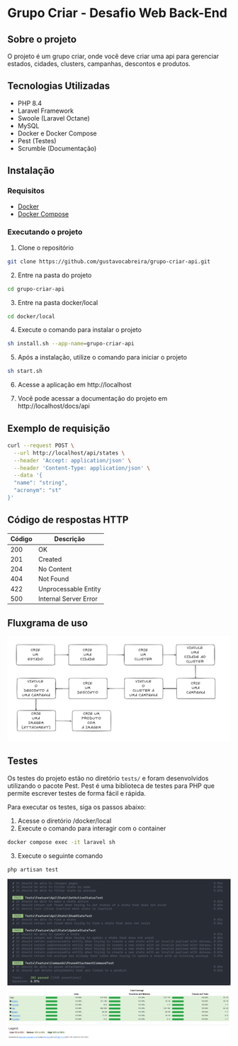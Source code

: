 # Grupo Criar - Desafio Web Back-End

## Sobre o projeto

O projeto é um grupo criar, onde você deve criar uma api para gerenciar estados, cidades, clusters, campanhas, descontos e produtos.

## Tecnologias Utilizadas

- PHP 8.4
- Laravel Framework
- Swoole (Laravel Octane)
- MySQL
- Docker e Docker Compose
- Pest (Testes)
- Scrumble (Documentação)

## Instalação

### Requisitos

- [Docker](https://docs.docker.com/engine/install/)
- [Docker Compose](https://docs.docker.com/compose/install/)

### Executando o projeto

1. Clone o repositório

```bash
git clone https://github.com/gustavocabreira/grupo-criar-api.git
```

2. Entre na pasta do projeto

```bash
cd grupo-criar-api
```

3. Entre na pasta docker/local

```bash
cd docker/local
```

4. Execute o comando para instalar o projeto

```bash
sh install.sh --app-name=grupo-criar-api
```

5. Após a instalação, utilize o comando para iniciar o projeto

```bash
sh start.sh
```

6. Acesse a aplicação em http://localhost

7. Você pode acessar a documentação do projeto em http://localhost/docs/api

## Exemplo de requisição

```sh
curl --request POST \
  --url http://localhost/api/states \
  --header 'Accept: application/json' \
  --header 'Content-Type: application/json' \
  --data '{
  "name": "string",
  "acronym": "st"
}'
```

## Código de respostas HTTP

| Código | Descrição             |
|--------|-----------------------|
| 200 | OK                    |
| 201 | Created               |
| 204 | No Content            |
| 404 | Not Found             |
| 422 | Unprocessable Entity  |
| 500 | Internal Server Error |

## Fluxgrama de uso

![Flow](public/images/flow.png)

## Testes

Os testes do projeto estão no diretório `tests/` e foram desenvolvidos utilizando o pacote Pest.
Pest é uma biblioteca de testes para PHP que permite escrever testes de forma fácil e rápida.

Para executar os testes, siga os passos abaixo:

1. Acesse o diretório /docker/local
2. Execute o comando para interagir com o container

```bash
docker compose exec -it laravel sh
```

3. Execute o seguinte comando

```bash
php artisan test
```

![Testes](public/images/tests.png)
![Cobertura de Testes](public/images/tests_coverage.png)
